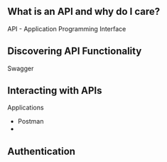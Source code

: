 ## What is an API and why do I care?
API - Application Programming Interface

## Discovering API Functionality
Swagger

## Interacting with APIs
Applications
- Postman
- 
## Authentication
